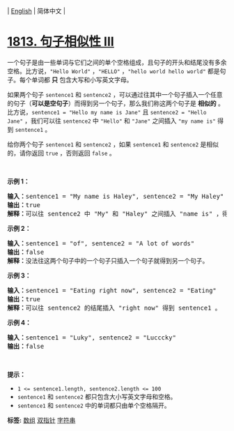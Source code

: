 | [English](README_EN.md) | 简体中文 |

# [1813. 句子相似性 III](https://leetcode.cn/problems/sentence-similarity-iii)
<p>一个句子是由一些单词与它们之间的单个空格组成，且句子的开头和结尾没有多余空格。比方说，<code>"Hello World"</code> ，<code>"HELLO"</code> ，<code>"hello world hello world"</code> 都是句子。每个单词都 <strong>只</strong> 包含大写和小写英文字母。</p>

<p>如果两个句子 <code>sentence1</code> 和 <code>sentence2</code> ，可以通过往其中一个句子插入一个任意的句子（<strong>可以是空句子</strong>）而得到另一个句子，那么我们称这两个句子是 <strong>相似的</strong> 。比方说，<code>sentence1 = "Hello my name is Jane"</code> 且 <code>sentence2 = "Hello Jane"</code> ，我们可以往 <code>sentence2</code> 中 <code>"Hello"</code> 和 <code>"Jane"</code> 之间插入 <code>"my name is"</code> 得到 <code>sentence1</code> 。</p>

<p>给你两个句子 <code>sentence1</code> 和 <code>sentence2</code> ，如果<em> </em><code>sentence1</code> 和<em> </em><code>sentence2</code> 是相似的，请你返回 <code>true</code> ，否则返回 <code>false</code> 。</p>

<p> </p>

<p><strong>示例 1：</strong></p>

<pre><b>输入：</b>sentence1 = "My name is Haley", sentence2 = "My Haley"
<b>输出：</b>true
<b>解释：</b>可以往 sentence2 中 "My" 和 "Haley" 之间插入 "name is" ，得到 sentence1 。
</pre>

<p><strong>示例 2：</strong></p>

<pre><b>输入：</b>sentence1 = "of", sentence2 = "A lot of words"
<b>输出：</b>false
<strong>解释：</strong>没法往这两个句子中的一个句子只插入一个句子就得到另一个句子。
</pre>

<p><strong>示例 3：</strong></p>

<pre><b>输入：</b>sentence1 = "Eating right now", sentence2 = "Eating"
<b>输出：</b>true
<b>解释：</b>可以往 sentence2 的结尾插入 "right now" 得到 sentence1 。
</pre>

<p><strong>示例 4：</strong></p>

<pre><b>输入：</b>sentence1 = "Luky", sentence2 = "Lucccky"
<b>输出：</b>false
</pre>

<p> </p>

<p><strong>提示：</strong></p>

<ul>
	<li><code>1 &lt;= sentence1.length, sentence2.length &lt;= 100</code></li>
	<li><code>sentence1</code> 和 <code>sentence2</code> 都只包含大小写英文字母和空格。</li>
	<li><code>sentence1</code> 和 <code>sentence2</code> 中的单词都只由单个空格隔开。</li>
</ul>

**标签:**  [数组](https://leetcode.cn/tag/array) [双指针](https://leetcode.cn/tag/two-pointers) [字符串](https://leetcode.cn/tag/string) 
